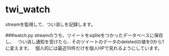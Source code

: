 # twi_watch
streamを監視して、つい消しを記録します。


###watch.py
streamのうち、ツイートをsqliteをつかったデータベースに保存し、　
つい消し通知を受けたら、そのツイートのデータのdeletedの値を0から1に変えます。　
個人的には最近10件だけを個人HPで見れるようにしています。
